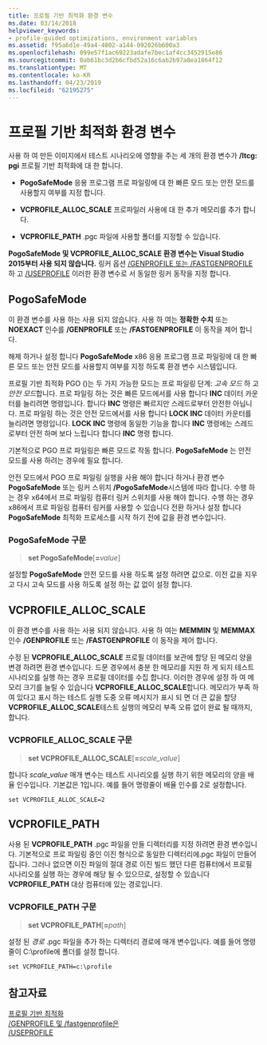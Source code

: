 ```yaml
---
title: 프로필 기반 최적화 환경 변수
ms.date: 03/14/2018
helpviewer_keywords:
- profile-guided optimizations, environment variables
ms.assetid: f95a6d1e-49a4-4802-a144-092026b600a3
ms.openlocfilehash: 099e57f1ac69223adafe7bec1af4cc3452915e86
ms.sourcegitcommit: 0ab61bc3d2b6cfbd52a16c6ab2b97a8ea1864f12
ms.translationtype: MT
ms.contentlocale: ko-KR
ms.lasthandoff: 04/23/2019
ms.locfileid: "62195275"
---
```

# <a name="environment-variables-for-profile-guided-optimizations"></a>프로필 기반 최적화 환경 변수

사용 하 여 만든 이미지에서 테스트 시나리오에 영향을 주는 세 개의 환경 변수가 **/ltcg: pgi** 프로필 기반 최적화에 대 한 합니다.

- **PogoSafeMode** 응용 프로그램 프로 파일링에 대 한 빠른 모드 또는 안전 모드를 사용할지 여부를 지정 합니다.

- **VCPROFILE_ALLOC_SCALE** 프로파일러 사용에 대 한 추가 메모리를 추가 합니다.

- **VCPROFILE_PATH** .pgc 파일에 사용할 폴더를 지정할 수 있습니다.

**PogoSafeMode 및 VCPROFILE_ALLOC_SCALE 환경 변수는 Visual Studio 2015부터 사용 되지 않습니다.** 링커 옵션 [/GENPROFILE 또는 /FASTGENPROFILE](reference/genprofile-fastgenprofile-generate-profiling-instrumented-build.md) 하 고 [/USEPROFILE](reference/useprofile.md) 이러한 환경 변수로 서 동일한 링커 동작을 지정 합니다.

## <a name="pogosafemode"></a>PogoSafeMode

이 환경 변수를 사용 하는 사용 되지 않습니다. 사용 하 여는 **정확한 수치** 또는 **NOEXACT** 인수를 **/GENPROFILE** 또는 **/FASTGENPROFILE** 이 동작을 제어 합니다.

해제 하거나 설정 합니다 **PogoSafeMode** x86 응용 프로그램 프로 파일링에 대 한 빠른 모드 또는 안전 모드를 사용할지 여부를 지정 하도록 환경 변수 시스템입니다.

프로필 기반 최적화 PGO ()는 두 가지 가능한 모드는 프로 파일링 단계: *고속 모드* 하 고 *안전 모드*합니다. 프로 파일링 하는 것은 빠른 모드에서를 사용 합니다 **INC** 데이터 카운터를 늘리려면 명령입니다. 합니다 **INC** 명령은 빠르지만 스레드로부터 안전한 아닙니다. 프로 파일링 하는 것은 안전 모드에서를 사용 합니다 **LOCK INC** 데이터 카운터를 늘리려면 명령입니다. **LOCK INC** 명령에 동일한 기능을 합니다 **INC** 명령에는 스레드로부터 안전 하며 보다 느립니다 합니다 **INC** 명령 합니다.

기본적으로 PGO 프로 파일링은 빠른 모드로 작동 합니다. **PogoSafeMode** 는 안전 모드를 사용 하려는 경우에 필요 합니다.

안전 모드에서 PGO 프로 파일링 실행을 사용 해야 합니다 하거나 환경 변수 **PogoSafeMode** 또는 링커 스위치 **/PogoSafeMode**시스템에 따라 합니다. 수행 하는 경우 x64에서 프로 파일링 컴퓨터 링커 스위치를 사용 해야 합니다. 수행 하는 경우 x86에서 프로 파일링 컴퓨터 링커를 사용할 수 있습니다 전환 하거나 설정 합니다 **PogoSafeMode** 최적화 프로세스를 시작 하기 전에 값을 환경 변수입니다.

### <a name="pogosafemode-syntax"></a>PogoSafeMode 구문

> **set PogoSafeMode**[**=**_value_]

설정할 **PogoSafeMode** 안전 모드를 사용 하도록 설정 하려면 값으로. 이전 값을 지우고 다시 고속 모드를 사용 하도록 설정 하는 값 없이 설정 합니다.

## <a name="vcprofileallocscale"></a>VCPROFILE_ALLOC_SCALE

이 환경 변수를 사용 하는 사용 되지 않습니다. 사용 하 여는 **MEMMIN** 및 **MEMMAX** 인수 **/GENPROFILE** 또는 **/FASTGENPROFILE** 이 동작을 제어 합니다.

수정 된 **VCPROFILE_ALLOC_SCALE** 프로필 데이터를 보관에 할당 된 메모리 양을 변경 하려면 환경 변수입니다. 드문 경우에서 충분 한 메모리를 지원 하 게 되지 테스트 시나리오를 실행 하는 경우 프로필 데이터를 수집 합니다. 이러한 경우에 설정 하 여 메모리 크기를 늘릴 수 있습니다 **VCPROFILE_ALLOC_SCALE**합니다. 메모리가 부족 하 여 있다고 표시 하는 테스트 실행 도중 오류 메시지가 표시 되 면 더 큰 값을 할당 **VCPROFILE_ALLOC_SCALE**테스트 실행의 메모리 부족 오류 없이 완료 될 때까지, 합니다.

### <a name="vcprofileallocscale-syntax"></a>VCPROFILE_ALLOC_SCALE 구문

> **set VCPROFILE_ALLOC_SCALE**[__=__*scale_value*]

합니다 *scale_value* 매개 변수는 테스트 시나리오를 실행 하기 위한 메모리의 양을 배율 인수입니다.  기본값은 1입니다. 예를 들어 명령줄이 배율 인수를 2로 설정합니다.

`set VCPROFILE_ALLOC_SCALE=2`

## <a name="vcprofilepath"></a>VCPROFILE_PATH

사용 된 **VCPROFILE_PATH** .pgc 파일을 만들 디렉터리를 지정 하려면 환경 변수입니다. 기본적으로 프로 파일링 중인 이진 형식으로 동일한 디렉터리에.pgc 파일이 만들어집니다. 그러나 없으면 이진 파일의 절대 경로 이진 빌드 했던 다른 컴퓨터에서 프로필 시나리오를 실행 하는 경우에 해당 될 수 있으므로, 설정할 수 있습니다 **VCPROFILE_PATH** 대상 컴퓨터에 있는 경로입니다.

### <a name="vcprofilepath-syntax"></a>VCPROFILE_PATH 구문

> **set VCPROFILE_PATH**[**=**_path_]

설정 된 *경로* .pgc 파일을 추가 하는 디렉터리 경로에 매개 변수입니다. 예를 들어 명령줄이 C:\profile에 폴더를 설정 합니다.

`set VCPROFILE_PATH=c:\profile`

## <a name="see-also"></a>참고자료

[프로필 기반 최적화](profile-guided-optimizations.md)<br/>
[/GENPROFILE 및 /fastgenprofile은](reference/genprofile-fastgenprofile-generate-profiling-instrumented-build.md)<br/>
[/USEPROFILE](reference/useprofile.md)<br/>
